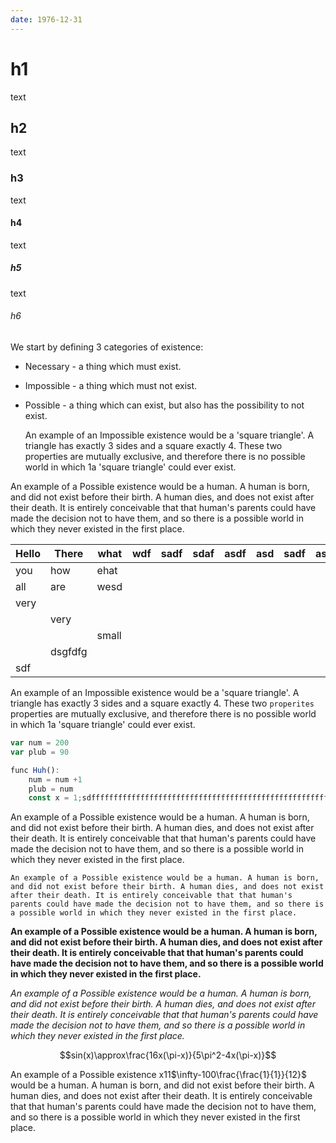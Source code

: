 ```yaml
---
date: 1976-12-31
---
```


# h1
text
## h2
text
### h3
text
#### h4
text
##### h5
text
###### h6
We start by defining 3 categories of existence:

- Necessary - a thing which must exist.
- Impossible - a thing which must not exist.
- Possible - a thing which can exist, but also has the possibility to not exist.

	An example of an Impossible existence would be a 'square triangle'. A triangle has exactly 3 sides and a square exactly 4. These two properties are mutually exclusive, and therefore there is no possible world in which 1a 'square triangle' could ever exist.

An example of a Possible existence would be a human. A human is born, and did not exist before their birth. A human dies, and does not exist after their death. It is entirely conceivable that that human's parents could have made the decision not to have them, and so there is a possible world in which they never existed in the first place.

| Hello | There   | what  | wdf | sadf | sdaf | asdf | asd | sadf | asdf | asdf | asdf | asdfsadfasdff | asdfsadf |
| ----- | ------- | ----- | --- | ---- | ---- | ---- | --- | ---- | ---- | ---- | ---- | ------------- | -------- |
| you   | how     | ehat  |     |      |      |      |     |      |      |      |      |               |          |
| all   | are     | wesd  |     |      |      |      |     |      |      |      |      |               |          |
| very  |         |       |     |      |      |      |     |      |      |      |      |               |          |
|       | very    |       |     |      |      |      |     |      |      |      |      |               |          |
|       |         | small |     |      |      |      |     |      |      |      |      |               |          |
|       | dsgfdfg |       |     |      |      |      |     |      |      |      |      |               |          |
| sdf   |         |       |     |      |      |      |     |      |      |      |      |               |          |

An example of an Impossible existence would be a 'square triangle'. A triangle has exactly 3 sides and a square exactly 4. These two `properites` properties are mutually exclusive, and therefore there is no possible world in which 1a 'square triangle' could ever exist.

```js
var num = 200
var plub = 90

func Huh():
	num = num +1
	plub = num
	const x = 1;sdffffffffffffffffffffffffffffffffffffffffffffffffffffffffffffffffffffffffffffffffffffffffffffffffffffffffffffffffffffffffffffffffffffffffffffff
```

An example of a Possible existence would be a human. A human is born, and did not exist before their birth. A human dies, and does not exist after their death. It is entirely conceivable that that human's parents could have made the decision not to have them, and so there is a possible world in which they never existed in the first place.

	An example of a Possible existence would be a human. A human is born, and did not exist before their birth. A human dies, and does not exist after their death. It is entirely conceivable that that human's parents could have made the decision not to have them, and so there is a possible world in which they never existed in the first place.

**An example of a Possible existence would be a human. A human is born, and did not exist before their birth. A human dies, and does not exist after their death. It is entirely conceivable that that human's parents could have made the decision not to have them, and so there is a possible world in which they never existed in the first place.**

*An example of a Possible existence would be a human. A human is born, and did not exist before their birth. A human dies, and does not exist after their death. It is entirely conceivable that that human's parents could have made the decision not to have them, and so there is a possible world in which they never existed in the first place.*

$$sin(x)\approx\frac{16x(\pi-x)}{5\pi^2-4x(\pi-x)}$$

An example of a Possible existence x11$\infty-100\frac{\frac{1}{1}}{12}$ would be a human. A human is born, and did not exist before their birth. A human dies, and does not exist after their death. It is entirely conceivable that that human's parents could have made the decision not to have them, and so there is a possible world in which they never existed in the first place.